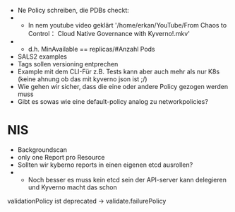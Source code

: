 * Ne Policy schreiben, die PDBs checkt:
* * In nem youtube video geklärt '/home/erkan/YouTube/From Chaos to Control： Cloud Native Governance with Kyverno!.mkv'
* * d.h. MinAvailable == replicas/#Anzahl Pods
* SALS2 examples
* Tags sollen versioning entprechen
* Example mit dem CLI-Für z.B. Tests kann aber auch mehr als nur K8s (keine ahnung ob das mit kyverno json ist ;/)
* Wie gehen wir sicher, dass die eine oder andere Policy gezogen werden muss
* Gibt es sowas wie eine default-policy analog zu networkpolicies?

# NIS

* Backgroundscan
* only one Report pro Resource
* Sollten wir kyberno reports in einen eigenen etcd ausrollen?
* * Noch besser es muss kein etcd sein der API-server kann delegieren und Kyverno macht das schon

validationPolicy ist deprecated -> validate.failurePolicy
